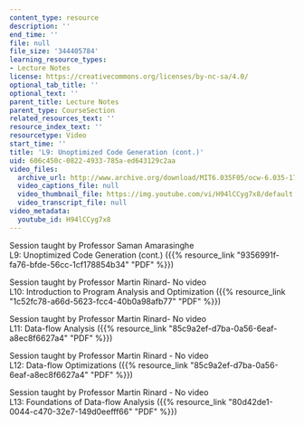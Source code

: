 ```yaml
---
content_type: resource
description: ''
end_time: ''
file: null
file_size: '344405784'
learning_resource_types:
- Lecture Notes
license: https://creativecommons.org/licenses/by-nc-sa/4.0/
optional_tab_title: ''
optional_text: ''
parent_title: Lecture Notes
parent_type: CourseSection
related_resources_text: ''
resource_index_text: ''
resourcetype: Video
start_time: ''
title: 'L9: Unoptimized Code Generation (cont.)'
uid: 606c450c-0822-4933-785a-ed643129c2aa
video_files:
  archive_url: http://www.archive.org/download/MIT6.035F05/ocw-6.035-17oct2005-220k.mp4
  video_captions_file: null
  video_thumbnail_file: https://img.youtube.com/vi/H94lCCyg7x8/default.jpg
  video_transcript_file: null
video_metadata:
  youtube_id: H94lCCyg7x8
---
```


Session taught by Professor Saman Amarasinghe  
L9: Unoptimized Code Generation (cont.) ({{% resource_link "9356991f-fa76-bfde-56cc-1cf178854b34" "PDF" %}})

Session taught by Professor Martin Rinard- No video  
L10: Introduction to Program Analysis and Optimization ({{% resource_link "1c52fc78-a66d-5623-fcc4-40b0a98afb77" "PDF" %}})  
  
Session taught by Professor Martin Rinard- No video  
L11: Data-flow Analysis ({{% resource_link "85c9a2ef-d7ba-0a56-6eaf-a8ec8f6627a4" "PDF" %}})

Session taught by Professor Martin Rinard - No video  
L12: Data-flow Optimizations ({{% resource_link "85c9a2ef-d7ba-0a56-6eaf-a8ec8f6627a4" "PDF" %}})

Session taught by Professor Martin Rinard - No video  
L13: Foundations of Data-flow Analysis ({{% resource_link "80d42de1-0044-c470-32e7-149d0eefff66" "PDF" %}})

